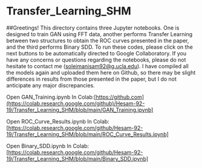 # Transfer_Learning_SHM


##Greetings! This directory contains three Jupyter notebooks. One is designed to train GAN using FFT data, another performs Transfer Learning between two structures to obtain the ROC curves presented in the paper, and the third performs Binary SDD. To run these codes, please click on the next buttons to be automatically directed to Google Collaboratory. If you have any concerns or questions regarding the notebooks, please do not hesitate to contact me (soleimanisam92@g.ucla.edu). I have compiled all the models again and uploaded them here on Github, so there may be slight differences in results from those presented in the paper, but I do not anticipate any major discrepancies.

Open GAN_Training.ipynb In Colab:[https://github.com](https://colab.research.google.com/github)/Hesam-92-19/Transfer_Learning_SHM/blob/main/GAN_Training.ipynb]


Open ROC_Curve_Results.ipynb In Colab:[https://colab.research.google.com/github/Hesam-92-19/Transfer_Learning_SHM/blob/main/ROC_Curve_Results.ipynb]

Open Binary_SDD.ipynb In Colab:[https://colab.research.google.com/github/Hesam-92-19/Transfer_Learning_SHM/blob/main/Binary_SDD.ipynb]
